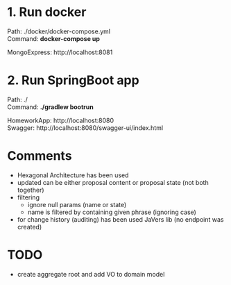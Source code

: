 # 1. Run docker

   Path: ./docker/docker-compose.yml   
   Command: <b>docker-compose up</b>
   
   MongoExpress: http://localhost:8081   

# 2. Run SpringBoot app

   Path: ./   
   Command: <b>./gradlew bootrun</b>
   
   HomeworkApp: http://localhost:8080  
   Swagger: http://localhost:8080/swagger-ui/index.html
   
# Comments
   
   - Hexagonal Architecture has been used
   - updated can be either proposal content or proposal state (not both together)
   - filtering
      - ignore null params (name or state)
      - name is filtered by containing given phrase (ignoring case)
   - for change history (auditing) has been used JaVers lib (no endpoint was created)

# TODO

   - create aggregate root and add VO to domain model  

